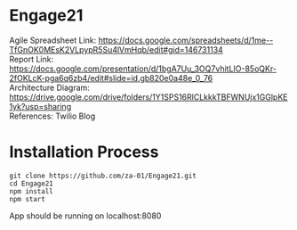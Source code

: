 # Engage21

Agile Spreadsheet Link: https://docs.google.com/spreadsheets/d/1me--TfGnOK0MEsK2VLpypR5Su4lVmHqb/edit#gid=146731134 \
Report Link: https://docs.google.com/presentation/d/1bgA7Uu_3OQ7vhitLIO-85oQKr-2fOKLcK-pga6q6zb4/edit#slide=id.gb820e0a48e_0_76 \
Architecture Diagram: https://drive.google.com/drive/folders/1Y1SPS16RlCLkkkTBFWNUjx1GGlpKE1yk?usp=sharing \
References: Twilio Blog


# Installation Process
```
git clone https://github.com/za-01/Engage21.git
cd Engage21
npm install
npm start
```
App should be running on localhost:8080
